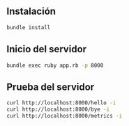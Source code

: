 ## Instalación

```bash
bundle install
```

## Inicio del servidor


```bash
bundle exec ruby app.rb -p 8000
```

## Prueba del servidor

```bash
curl http://localhost:8000/hello -i
curl http://localhost:8000/bye -i
curl http://localhost:8000/metrics -i
```
